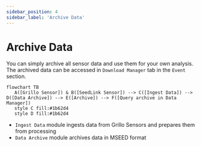 ```yaml
---
sidebar_position: 4
sidebar_label: 'Archive Data'
---
```


# Archive Data
You can simply archive all sensor data and use them for your own analysis. The archived data can be accessed in `Download Manager` tab in the `Event` section.

```mermaid
flowchart TB
   A([Grillo Sensor]) & B([SeedLink Sensor]) --> C([Ingest Data]) --> D([Data Archive]) --> E([Archive]) --> F([Query archive in Data Manager])
   style C fill:#1b62d4
   style D fill:#1b62d4
```

- `Ingest Data` module ingests data from Grillo Sensors and prepares them from processing
- `Data Archive` module archives data in MSEED format